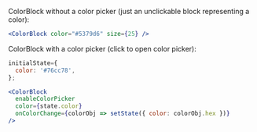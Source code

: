 ColorBlock without a color picker (just an unclickable block representing a color):
```jsx
<ColorBlock color="#5379d6" size={25} />
```

ColorBlock with a color picker (click to open color picker):
```jsx
initialState={
  color: '#76cc78',
};

<ColorBlock
  enableColorPicker
  color={state.color}
  onColorChange={colorObj => setState({ color: colorObj.hex })}
/>
```
